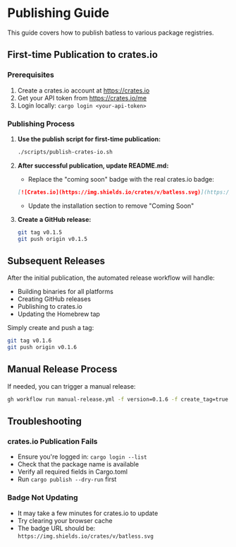 # Publishing Guide

This guide covers how to publish batless to various package registries.

## First-time Publication to crates.io

### Prerequisites

1. Create a crates.io account at <https://crates.io>
2. Get your API token from <https://crates.io/me>
3. Login locally: `cargo login <your-api-token>`

### Publishing Process

1. **Use the publish script for first-time publication:**

   ```bash
   ./scripts/publish-crates-io.sh
   ```

2. **After successful publication, update README.md:**
   - Replace the "coming soon" badge with the real crates.io badge:

   ```markdown
   [![Crates.io](https://img.shields.io/crates/v/batless.svg)](https://crates.io/crates/batless)
   ```

   - Update the installation section to remove "Coming Soon"

3. **Create a GitHub release:**

   ```bash
   git tag v0.1.5
   git push origin v0.1.5
   ```

## Subsequent Releases

After the initial publication, the automated release workflow will handle:

- Building binaries for all platforms
- Creating GitHub releases
- Publishing to crates.io
- Updating the Homebrew tap

Simply create and push a tag:

```bash
git tag v0.1.6
git push origin v0.1.6
```

## Manual Release Process

If needed, you can trigger a manual release:

```bash
gh workflow run manual-release.yml -f version=0.1.6 -f create_tag=true -f dry_run=false
```

## Troubleshooting

### crates.io Publication Fails

- Ensure you're logged in: `cargo login --list`
- Check that the package name is available
- Verify all required fields in Cargo.toml
- Run `cargo publish --dry-run` first

### Badge Not Updating

- It may take a few minutes for crates.io to update
- Try clearing your browser cache
- The badge URL should be: `https://img.shields.io/crates/v/batless.svg`
